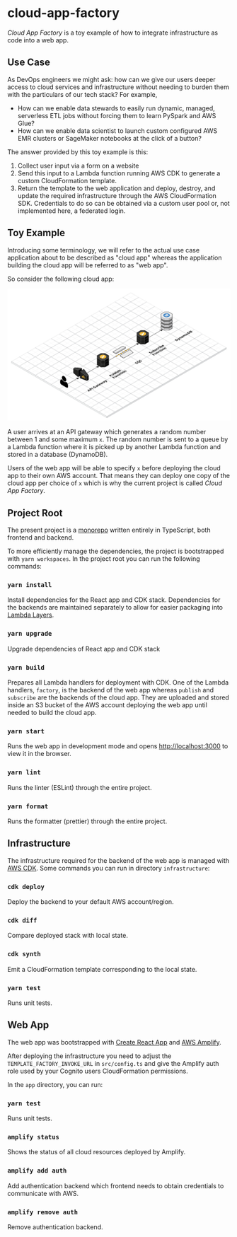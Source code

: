 # cloud-app-factory

*Cloud App Factory* is a toy example of how to integrate infrastructure as code into a web app.

## Use Case

As DevOps engineers we might ask: how can we give our users deeper access to cloud services and infrastructure without needing to burden them with the particulars of our tech stack? For example,

- How can we enable data stewards to easily run dynamic, managed, serverless ETL jobs without forcing them to learn PySpark and AWS Glue?
- How can we enable data scientist to launch custom configured AWS EMR clusters or SageMaker notebooks at the click of a button?

The answer provided by this toy example is this:

1. Collect user input via a form on a website
1. Send this input to a Lambda function running AWS CDK to generate a custom CloudFormation template.
1. Return the template to the web application and deploy, destroy, and update the required infrastructure through the AWS CloudFormation SDK. Credentials to do so can be obtained via a custom user pool or, not implemented here, a federated login.

## Toy Example

Introducing some terminology, we will refer to the actual use case application about to be described as "cloud app" whereas the application building the cloud app will be referred to as "web app".

So consider the following cloud app:

![random-number-app](random-number-app.jpg?raw=true "Random Number App")

A user arrives at an API gateway which generates a random number between 1 and some maximum `x`. The random number is sent to a queue by a Lambda function where it is picked up by another Lambda function and stored in a database (DynamoDB).

Users of the web app will be able to specify `x` before deploying the cloud app to their own AWS account. That means they can deploy one copy of the cloud app per choice of `x` which is why the current project is called *Cloud App Factory*.

## Project Root

The present project is a [monorepo](https://github.com/babel/babel/blob/master/doc/design/monorepo.md) written entirely in TypeScript, both frontend and backend.

To more efficiently manage the dependencies, the project is bootstrapped with `yarn workspaces`. In the project root you can run the following commands:

### `yarn install`

Install dependencies for the React app and CDK stack. Dependencies for the backends are maintained separately to allow for easier packaging into [Lambda Layers](https://docs.aws.amazon.com/lambda/latest/dg/configuration-layers.html).

### `yarn upgrade`

Upgrade dependencies of React app and CDK stack

### `yarn build`

Prepares all Lambda handlers for deployment with CDK. One of the Lambda handlers, `factory`, is the backend of the web app whereas `publish` and `subscribe` are the backends of the cloud app. They are uploaded and stored inside an S3 bucket of the AWS account deploying the web app until needed to build the cloud app.

### `yarn start`

Runs the web app in development mode and opens [http://localhost:3000](http://localhost:3000) to view it in the browser.

### `yarn lint`

Runs the linter (ESLint) through the entire project.

### `yarn format`

Runs the formatter (prettier) through the entire project.

## Infrastructure

The infrastructure required for the backend of the web app is managed with [AWS CDK](https://docs.aws.amazon.com/cdk/index.html). Some commands you can run in directory `infrastructure`:

### `cdk deploy`

Deploy the backend to your default AWS account/region.

### `cdk diff`

Compare deployed stack with local state.

### `cdk synth`

Emit a CloudFormation template corresponding to the local state.

### `yarn test`

Runs unit tests.

## Web App

The web app was bootstrapped with [Create React App](https://github.com/facebook/create-react-app) and [AWS Amplify](https://aws-amplify.github.io/).

After deploying the infrastructure you need to adjust the `TEMPLATE_FACTORY_INVOKE_URL` in `src/config.ts` and give the Amplify auth role used by your Cognito users CloudFormation permissions.

In the `app` directory, you can run:

### `yarn test`

Runs unit tests.

### `amplify status`

Shows the status of all cloud resources deployed by Amplify.

### `amplify add auth`

Add authentication backend which frontend needs to obtain credentials to communicate with AWS.

### `amplify remove auth`

Remove authentication backend.
